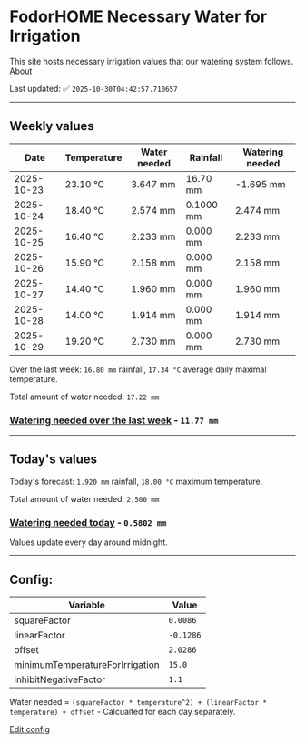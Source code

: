 # FodorHOME Necessary Water for Irrigation

This site hosts necessary irrigation values that our watering system follows. [About](https://github.com/redyau/irrigation)

Last updated: ✅ `2025-10-30T04:42:57.710657`

---

## Weekly values

| Date | Temperature | Water needed | Rainfall | Watering needed |
|-----|-----|-----|-----|-----|
| 2025-10-23 | 23.10 °C | 3.647 mm | 16.70 mm | -1.695 mm |
| 2025-10-24 | 18.40 °C | 2.574 mm | 0.1000 mm | 2.474 mm |
| 2025-10-25 | 16.40 °C | 2.233 mm | 0.000 mm | 2.233 mm |
| 2025-10-26 | 15.90 °C | 2.158 mm | 0.000 mm | 2.158 mm |
| 2025-10-27 | 14.40 °C | 1.960 mm | 0.000 mm | 1.960 mm |
| 2025-10-28 | 14.00 °C | 1.914 mm | 0.000 mm | 1.914 mm |
| 2025-10-29 | 19.20 °C | 2.730 mm | 0.000 mm | 2.730 mm |


Over the last week: `16.80 mm` rainfall, `17.34 °C` average daily maximal temperature.

Total amount of water needed: `17.22 mm`

### [Watering needed over the last week](lastweek.txt) - `11.77 mm`

---

## Today's values

Today's forecast: `1.920 mm` rainfall, `18.00 °C` maximum temperature.

Total amount of water needed: `2.500 mm`

### [Watering needed today](today.txt) - `0.5802 mm`

Values update every day around midnight.

---

## Config:

| Variable | Value |
|-----|-----|
| squareFactor | `0.0086` |
| linearFactor | `-0.1286` |
| offset | `2.0286` |
| minimumTemperatureForIrrigation | `15.0` |
| inhibitNegativeFactor | `1.1` |

Water needed = `(squareFactor * temperature^2) + (linearFactor * temperature) + offset` - Calcualted for each day separately.

[Edit config](https://github.com/RedyAu/irrigation/edit/main/config.json)
